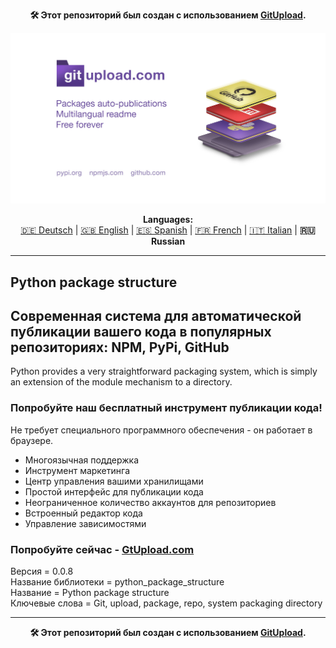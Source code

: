 <p align="center"><b>🛠️ Этот репозиторий был создан с использованием <a href="https://gitupload.com">GitUpload</a>.</b></p>
<p align="center"><a href="https://gitupload.com"><img src="https://github.com/markolofsen/python_package_structure//blob/master/.banners/banner_ru.jpg?raw=1" /></a></p>
<p align="center"><b>Languages:</b><br /><a href="https://github.com/markolofsen/python_package_structure/blob/master/README_de.md">🇩🇪 Deutsch</a> | <a href="https://github.com/markolofsen/python_package_structure/blob/master/README.md">🇬🇧 English</a> | <a href="https://github.com/markolofsen/python_package_structure/blob/master/README_es.md">🇪🇸 Spanish</a> | <a href="https://github.com/markolofsen/python_package_structure/blob/master/README_fr.md">🇫🇷 French</a> | <a href="https://github.com/markolofsen/python_package_structure/blob/master/README_it.md">🇮🇹 Italian</a> | <b>🇷🇺 Russian</b></p>

---

## Python package structure
## Современная система для автоматической публикации вашего кода в популярных репозиториях: NPM, PyPi, GitHub

Python provides a very straightforward packaging system, which is simply an extension of the module mechanism to a directory.

### Попробуйте наш бесплатный инструмент публикации кода!

Не требует специального программного обеспечения - он работает в браузере.

* Многоязычная поддержка
* Инструмент маркетинга
* Центр управления вашими хранилищами
* Простой интерфейс для публикации кода
* Неограниченное количество аккаунтов для репозиториев
* Встроенный редактор кода
* Управление зависимостями

### Попробуйте сейчас - <a href="https://gitupload.com">GtUpload.com</a>

Версия = 0.0.8 <br />
Название библиотеки = python_package_structure <br />
Название = Python package structure <br />
Ключевые слова = Git,  upload,  package,  repo, system packaging directory <br />

---

<p align="center"><b>🛠️ Этот репозиторий был создан с использованием <a href="https://gitupload.com">GitUpload</a>.</b></p>